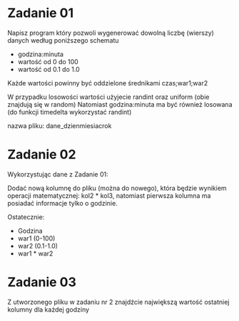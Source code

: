 # Zadanie 01

Napisz program który pozwoli wygenerować dowolną liczbę (wierszy) danych według poniższego schematu

- godzina:minuta
- wartość od 0 do 100
- wartość od 0.1 do 1.0

Każde wartości powinny być oddzielone średnikami czas;war1;war2

W przypadku losowości wartości użyjecie randint oraz uniform (obie znajdują się w random) Natomiast godzina:minuta ma być również losowana (do funkcji timedelta wykorzystać randint)

nazwa pliku: dane_dzienmiesiacrok

# Zadanie 02

Wykorzystując dane z Zadanie 01:

Dodać nową kolumnę do pliku (można do nowego), która będzie wynikiem operacji matematycznej: kol2 * kol3, natomiast pierwsza kolumna ma posiadać informacje tylko o godzinie.

Ostatecznie:

- Godzina
- war1 (0-100)
- war2 (0.1-1.0)
- war1 * war2

# Zadanie 03

Z utworzonego pliku w zadaniu nr 2 znajdźcie największą wartość ostatniej kolumny dla każdej godziny